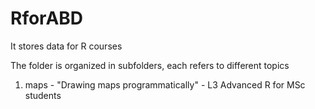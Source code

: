 # RforABD
It stores data for R courses

The folder is organized in subfolders, each refers to different topics
1) maps - "Drawing maps programmatically" - L3 Advanced R for MSc students
